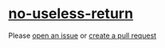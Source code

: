[no-useless-return](https://eslint.org/docs/rules/no-useless-return)
====================================================================
Please [open an issue](https://github.com/professional-js/eslint-config/issues/new)
or [create a pull request](https://github.com/professional-js/eslint-config/edit/main/src/rules-configurations/eslint/no-useless-return.md)
